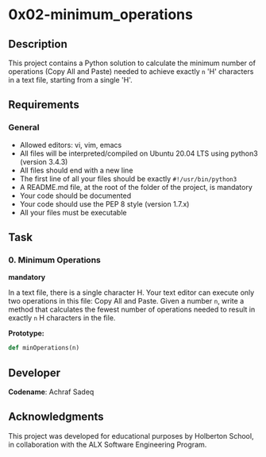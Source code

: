  # 0x02-minimum_operations

## Description
This project contains a Python solution to calculate the minimum number of operations (Copy All and Paste) needed to achieve exactly `n` 'H' characters in a text file, starting from a single 'H'.

## Requirements
### General
- Allowed editors: vi, vim, emacs
- All files will be interpreted/compiled on Ubuntu 20.04 LTS using python3 (version 3.4.3)
- All files should end with a new line
- The first line of all your files should be exactly `#!/usr/bin/python3`
- A README.md file, at the root of the folder of the project, is mandatory
- Your code should be documented
- Your code should use the PEP 8 style (version 1.7.x)
- All your files must be executable

## Task
### 0. Minimum Operations
**mandatory**

In a text file, there is a single character H. Your text editor can execute only two operations in this file: Copy All and Paste. Given a number `n`, write a method that calculates the fewest number of operations needed to result in exactly `n` H characters in the file.

**Prototype:**
```python
def minOperations(n)
```
## **Developer**

**Codename**: Achraf Sadeq  

## **Acknowledgments**

This project was developed for educational purposes by Holberton School, in collaboration with the ALX Software Engineering Program.
